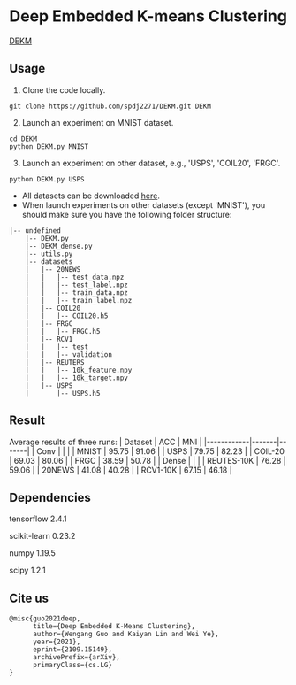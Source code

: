 # Deep Embedded K-means Clustering
[DEKM](https://arxiv.org/abs/2109.15149)

## Usage

1) Clone the code locally.
```
git clone https://github.com/spdj2271/DEKM.git DEKM
```
2) Launch an experiment on MNIST dataset.

```
cd DEKM
python DEKM.py MNIST
```

3)  Launch an experiment on other dataset, e.g., 'USPS', 'COIL20', 'FRGC'. 
```
python DEKM.py USPS
```
- All datasets can be downloaded [here](https://drive.google.com/drive/folders/1raiYP1joy8gtsHXYcW5EuNtECSPRu37v?usp=sharing). 
- When launch experiments on other datasets (except 'MNIST'), you should make sure you have the following folder structure:
```
|-- undefined
    |-- DEKM.py
    |-- DEKM_dense.py
    |-- utils.py
    |-- datasets
    |   |-- 20NEWS
    |   |   |-- test_data.npz
    |   |   |-- test_label.npz
    |   |   |-- train_data.npz
    |   |   |-- train_label.npz
    |   |-- COIL20
    |   |   |-- COIL20.h5
    |   |-- FRGC
    |   |   |-- FRGC.h5
    |   |-- RCV1
    |   |   |-- test
    |   |   |-- validation
    |   |-- REUTERS
    |   |   |-- 10k_feature.npy
    |   |   |-- 10k_target.npy
    |   |-- USPS
    |       |-- USPS.h5
```

## Result
Average results of three runs:
| Dataset    | ACC   | MNI   |
|------------|-------|-------|
| Conv       |       |       |
| MNIST      | 95.75 | 91.06 |
| USPS       | 79.75 | 82.23 |
| COIL-20    | 69.03 | 80.06 |
| FRGC       | 38.59 | 50.78 |
| Dense      |       |       |
| REUTES-10K | 76.28 | 59.06 |
| 20NEWS     | 41.08 | 40.28 |
| RCV1-10K   | 67.15 | 46.18 |

## Dependencies
tensorflow 2.4.1

scikit-learn 0.23.2

numpy 1.19.5

scipy 1.2.1

## Cite us
```
@misc{guo2021deep,
      title={Deep Embedded K-Means Clustering}, 
      author={Wengang Guo and Kaiyan Lin and Wei Ye},
      year={2021},
      eprint={2109.15149},
      archivePrefix={arXiv},
      primaryClass={cs.LG}
}
```
